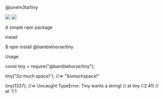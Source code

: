 @junem3ta/tiny

![](https://img.shields.io/npm/v/@junem3ta/tiny.svg)
![](https://img.shields.io/bundlephobia/min/@junem3ta/tiny.svg)

A simple npm package

Install

$ npm install @bamblehorse/tiny

Usage

const tiny = require("@bamblehorse/tiny");

tiny("So much space!");
//=> "Somuchspace!"

tiny(1337);
//=> Uncaught TypeError: Tiny wants a string!
//    at tiny (<anonymous>:2:41)
//    at <anonymous>:1:1
